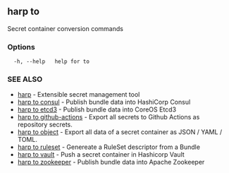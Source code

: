 ## harp to

Secret container conversion commands

### Options

```
  -h, --help   help for to
```

### SEE ALSO

* [harp](harp.md)	 - Extensible secret management tool
* [harp to consul](harp_to_consul.md)	 - Publish bundle data into HashiCorp Consul
* [harp to etcd3](harp_to_etcd3.md)	 - Publish bundle data into CoreOS Etcd3
* [harp to github-actions](harp_to_github-actions.md)	 - Export all secrets to Github Actions as repository secrets.
* [harp to object](harp_to_object.md)	 - Export all data of a secret container as JSON / YAML / TOML.
* [harp to ruleset](harp_to_ruleset.md)	 - Genereate a RuleSet descriptor from a Bundle
* [harp to vault](harp_to_vault.md)	 - Push a secret container in Hashicorp Vault
* [harp to zookeeper](harp_to_zookeeper.md)	 - Publish bundle data into Apache Zookeeper

